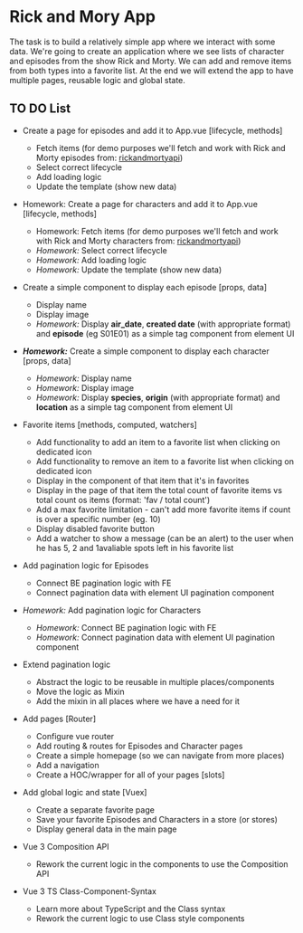 
# Rick and Mory App
The task is to build a relatively simple app where we interact with some data. We're going to create an application where we see lists of character and episodes from the show Rick and Morty. We can add and remove items from both types into a favorite list. At the end we will extend the app to have multiple pages, reusable logic and global state.

 ## TO DO List
- Create a page for episodes and add it to App.vue  [lifecycle, methods]
	-  Fetch items (for demo purposes we'll fetch and work with Rick and Morty episodes from: [rickandmortyapi](https://rickandmortyapi.com/documentation/#rest))
	 - Select correct lifecycle
	 - Add loading logic
	 - Update the template (show new data)

- Homework: Create a page for characters and add it to App.vue  [lifecycle, methods]
	- Homework: Fetch items (for demo purposes we'll fetch and work with Rick and Morty characters from: [rickandmortyapi](https://rickandmortyapi.com/documentation/#rest))
	 - *Homework:* Select correct lifecycle
	 - *Homework:* Add loading logic
	 - *Homework:* Update the template (show new data)

- Create a simple component to display each episode [props, data]
	 - Display name
	 - Display image
	 - *Homework:* Display **air_date**, **created date** (with appropriate format) and **episode** (eg S01E01) as a simple tag component  from element UI

- ***Homework:*** Create a simple component to display each character  [props, data]
	 - *Homework:* Display name
	 - *Homework:* Display image
	 - *Homework:* Display **species**, **origin** (with appropriate format) and **location** as a simple tag component from element UI

- Favorite items [methods, computed, watchers]
	- Add functionality to add an item to a favorite list when clicking on dedicated icon
	- Add functionality to remove an item to a favorite list when clicking on dedicated icon
	- Display in the component of that item that it's in favorites
	- Display in the page of that item the total count of favorite items vs total count os items (format: 'fav / total count')
	- Add a max favorite limitation - can't add more favorite items if count is over a specific number (eg. 10)
	- Display disabled favorite button
	- Add a watcher to show a message (can be an alert) to the user when he has 5, 2 and 1avaliable spots left in his favorite list

- Add pagination logic for Episodes
	- Connect BE pagination logic with FE
	- Connect pagination data with element UI pagination component

- *Homework:* Add pagination logic for Characters
	- *Homework:* Connect BE pagination logic with FE
	- *Homework:* Connect pagination data with element UI pagination component

- Extend pagination logic
	- Abstract the logic to be reusable in multiple places/components
	- Move the logic as Mixin
	- Add the mixin in all places where we have a need for it

- Add pages [Router]
	- Configure vue router
	- Add routing & routes for Episodes and Character pages
	- Create a simple homepage (so we can navigate from more places)
	- Add a navigation
	- Create a HOC/wrapper for all of your pages [slots]

- Add global logic and state [Vuex]
	- Create a separate favorite page
	- Save your favorite Episodes and Characters in a store (or stores)
	- Display general data in the main page

- Vue 3 Composition API
	- Rework the current logic in the components to use the Composition API
- Vue 3 TS Class-Component-Syntax
	- Learn more about TypeScript and the Class syntax
	- Rework the current logic to use Class style components
